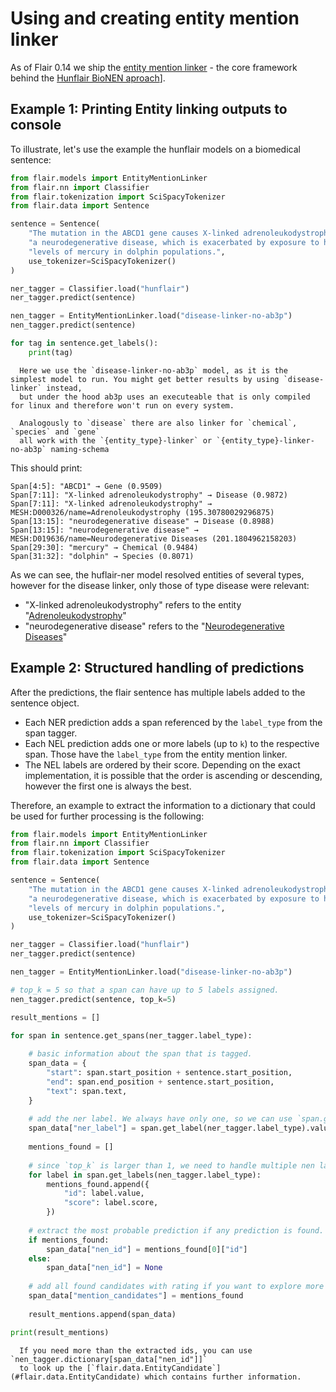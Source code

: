 # Using and creating entity mention linker

As of Flair 0.14 we ship the [entity mention linker](#flair.models.EntityMentionLinker) - the core framework behind the [Hunflair BioNEN aproach](https://huggingface.co/hunflair)]. 

## Example 1: Printing Entity linking outputs to console

To illustrate, let's use the example the hunflair models on a biomedical sentence:

```python
from flair.models import EntityMentionLinker
from flair.nn import Classifier
from flair.tokenization import SciSpacyTokenizer
from flair.data import Sentence

sentence = Sentence(
    "The mutation in the ABCD1 gene causes X-linked adrenoleukodystrophy, "
    "a neurodegenerative disease, which is exacerbated by exposure to high "
    "levels of mercury in dolphin populations.",
    use_tokenizer=SciSpacyTokenizer()
)

ner_tagger = Classifier.load("hunflair")
ner_tagger.predict(sentence)

nen_tagger = EntityMentionLinker.load("disease-linker-no-ab3p")
nen_tagger.predict(sentence)

for tag in sentence.get_labels():
    print(tag)
```

```{note}
  Here we use the `disease-linker-no-ab3p` model, as it is the simplest model to run. You might get better results by using `disease-linker` instead,
  but under the hood ab3p uses an executeable that is only compiled for linux and therefore won't run on every system.
  
  Analogously to `disease` there are also linker for `chemical`, `species` and `gene`
  all work with the `{entity_type}-linker` or `{entity_type}-linker-no-ab3p` naming-schema 
```


This should print:
```console
Span[4:5]: "ABCD1" → Gene (0.9509)
Span[7:11]: "X-linked adrenoleukodystrophy" → Disease (0.9872)
Span[7:11]: "X-linked adrenoleukodystrophy" → MESH:D000326/name=Adrenoleukodystrophy (195.30780029296875)
Span[13:15]: "neurodegenerative disease" → Disease (0.8988)
Span[13:15]: "neurodegenerative disease" → MESH:D019636/name=Neurodegenerative Diseases (201.1804962158203)
Span[29:30]: "mercury" → Chemical (0.9484)
Span[31:32]: "dolphin" → Species (0.8071)
```

As we can see, the huflair-ner model resolved entities of several types, however for the disease linker, only those of type disease were relevant: 
- "X-linked adrenoleukodystrophy" refers to the entity "[Adrenoleukodystrophy](https://id.nlm.nih.gov/mesh/D000326.html)"
- "neurodegenerative disease" refers to the "[Neurodegenerative Diseases](https://id.nlm.nih.gov/mesh/D019636.html)" 


## Example 2: Structured handling of predictions

After the predictions, the flair sentence has multiple labels added to the sentence object.
* Each NER prediction adds a span referenced by the `label_type` from the span tagger.
* Each NEL prediction adds one or more labels (up to `k`) to the respective span. Those have the `label_type` from the entity mention linker. 
* The NEL labels are ordered by their score. Depending on the exact implementation, it is possible that the order is ascending or descending, however the first one is always the best. 

Therefore, an example to extract the information to a dictionary that could be used for further processing is the following:

```python
from flair.models import EntityMentionLinker
from flair.nn import Classifier
from flair.tokenization import SciSpacyTokenizer
from flair.data import Sentence

sentence = Sentence(
    "The mutation in the ABCD1 gene causes X-linked adrenoleukodystrophy, "
    "a neurodegenerative disease, which is exacerbated by exposure to high "
    "levels of mercury in dolphin populations.",
    use_tokenizer=SciSpacyTokenizer()
)

ner_tagger = Classifier.load("hunflair")
ner_tagger.predict(sentence)

nen_tagger = EntityMentionLinker.load("disease-linker-no-ab3p")

# top_k = 5 so that a span can have up to 5 labels assigned.
nen_tagger.predict(sentence, top_k=5)

result_mentions = []

for span in sentence.get_spans(ner_tagger.label_type):
    
    # basic information about the span that is tagged.
    span_data = {
        "start": span.start_position + sentence.start_position,
        "end": span.end_position + sentence.start_position,
        "text": span.text,
    }
    
    # add the ner label. We always have only one, so we can use `span.get_label(...)`
    span_data["ner_label"] = span.get_label(ner_tagger.label_type).value
    
    mentions_found = []
    
    # since `top_k` is larger than 1, we need to handle multiple nen labels. Therefore we use `span.get_labels(...)`
    for label in span.get_labels(nen_tagger.label_type):
        mentions_found.append({
            "id": label.value,
            "score": label.score,
        })
        
    # extract the most probable prediction if any prediction is found. 
    if mentions_found:
        span_data["nen_id"] = mentions_found[0]["id"]
    else:
        span_data["nen_id"] = None
        
    # add all found candidates with rating if you want to explore more than just the most probable prediction.
    span_data["mention_candidates"] = mentions_found
    
    result_mentions.append(span_data)

print(result_mentions)
```

```{note}
  If you need more than the extracted ids, you can use `nen_tagger.dictionary[span_data["nen_id"]]`
  to look up the [`flair.data.EntityCandidate`](#flair.data.EntityCandidate) which contains further information.
```